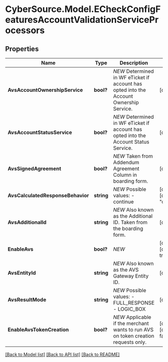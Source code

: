 # CyberSource.Model.ECheckConfigFeaturesAccountValidationServiceProcessors
## Properties

Name | Type | Description | Notes
------------ | ------------- | ------------- | -------------
**AvsAccountOwnershipService** | **bool?** | *NEW* Determined in WF eTicket if account has opted into the Account Ownership Service. | [optional] 
**AvsAccountStatusService** | **bool?** | *NEW* Determined in WF eTicket if account has opted into the Account Status Service. | [optional] 
**AvsSignedAgreement** | **bool?** | *NEW* Taken from Addendum Agreement Column in boarding form. | [optional] 
**AvsCalculatedResponseBehavior** | **string** | *NEW*  Possible values: - continue | [optional] [default to "continue"]
**AvsAdditionalId** | **string** | *NEW* Also known as the Additional ID. Taken from the boarding form. | [optional] 
**EnableAvs** | **bool?** | *NEW* | [optional] [default to true]
**AvsEntityId** | **string** | *NEW* Also known as the AVS Gateway Entity ID. | [optional] 
**AvsResultMode** | **string** | *NEW*  Possible values: - FULL_RESPONSE - LOGIC_BOX | [optional] 
**EnableAvsTokenCreation** | **bool?** | *NEW* Applicable if the merchant wants to run AVS on token creation requests only. | [optional] [default to false]

[[Back to Model list]](../README.md#documentation-for-models) [[Back to API list]](../README.md#documentation-for-api-endpoints) [[Back to README]](../README.md)


